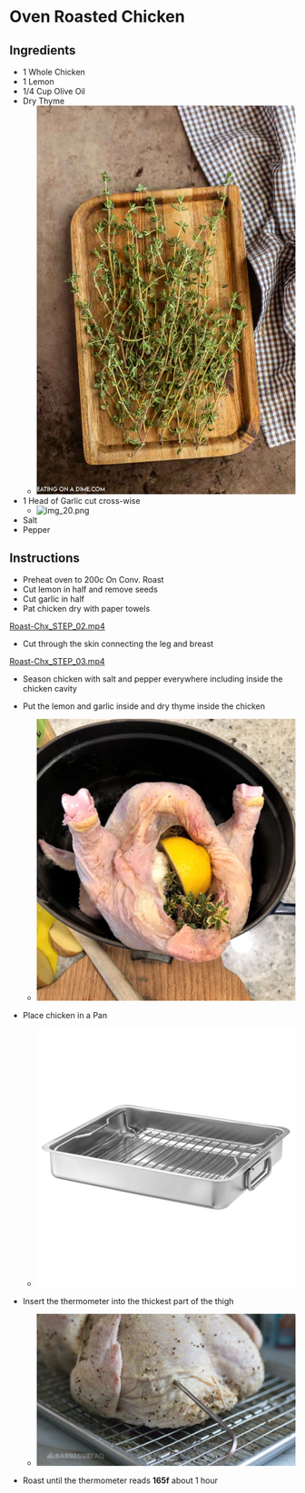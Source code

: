 # Oven Roasted Chicken

## Ingredients
- 1 Whole Chicken
- 1 Lemon
- 1/4 Cup Olive Oil
- Dry Thyme
  - ![img_17.png](img_17.png ':size=150')
- 1 Head of Garlic cut cross-wise
  - ![img_20.png](img_20.png ':size=200')
- Salt
- Pepper

## Instructions
- Preheat oven to 200c On Conv. Roast
- Cut lemon in half and remove seeds
- Cut garlic in half
- Pat chicken dry with paper towels

[Roast-Chx_STEP_02.mp4](_media/Roast-Chx_STEP_02.mp4 ':include :type=video')

- Cut through the skin connecting the leg and breast

[Roast-Chx_STEP_03.mp4](_media/Roast-Chx_STEP_03.mp4 ':include :type=video')

- Season chicken with salt and pepper everywhere including inside the chicken cavity
- Put the lemon and garlic inside and dry thyme inside the chicken
  - ![img_18.png](img_18.png ':size=300')
- Place chicken in a Pan
   - ![img_16.png](img_16.png ':size=300')

- Insert the thermometer into the thickest part of the thigh
  - ![img_19.png](img_19.png ':size=300')
- Roast until the thermometer reads **165f** about 1 hour
